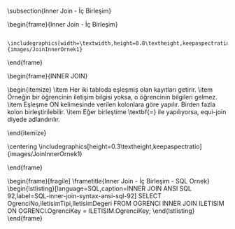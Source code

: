 

\subsection{Inner Join  - İç Birleşim}



  \begin{frame}{Inner Join  - İç Birleşim}

        \includegraphics[width=\textwidth,height=0.8\textheight,keepaspectratio]{images/JoinInnerOrnek1}
  \end{frame}

\begin{frame}{INNER JOIN}

\begin{itemize}
\item Her iki tabloda eşleşmiş olan kayıtları getirir.
\item Örneğin bir öğrencinin iletişim bilgisi yoksa, o öğrencinin bilgileri gelmez.
\item Eşleşme ON kelimesinde verilen kolonlara göre yapılır. Birden fazla kolon birleştirilebilir.
\item Eğer birleştime \textbf{=} ile yapılıyorsa, equi-join diyede adlandırılır.

\end{itemize}

\centering
\includegraphics[height=0.3\textheight,keepaspectratio]{images/JoinInnerOrnek1}

\end{frame}



\begin{frame}[fragile]
\frametitle{Inner Join  - İç Birleşim - SQL Ornek}
\begin{lstlisting}[language=SQL,caption=INNER JOIN ANSI SQL 92,label=SQL-inner-join-syntax-ansi-sql-92]
SELECT OgrenciNo,IletisimTipi,IletisimDegeri
FROM   OGRENCI INNER JOIN ILETISIM
ON  OGRENCI.OgrenciKey = ILETISIM.OgrenciKey;
\end{lstlisting}
\end{frame}




